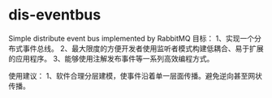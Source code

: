 # dis-eventbus
Simple distribute event bus implemented by RabbitMQ
目标：
1、实现一个分布式事件总线。
2、最大限度的方便开发者使用监听者模式构建低耦合、易于扩展的应用程序。
3、能够使用注解发布事件等一系列高效编程方式。

使用建议：
1、软件合理分层建模，使事件沿着单一层面传播。避免逆向甚至网状传播。


